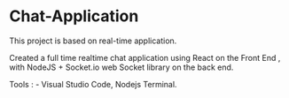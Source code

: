 # Chat-Application
This project is based on real-time application.

Created a full time realtime chat application using React on the Front End , with NodeJS + Socket.io web Socket library on the back end.

Tools : - Visual Studio Code, Nodejs Terminal.

